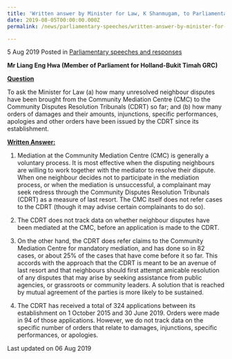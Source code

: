 ```yaml
---
title: 'Written answer by Minister for Law, K Shanmugam, to Parliamentary Question on neighbour disputes'
date: 2019-08-05T00:00:00.000Z
permalink: /news/parliamentary-speeches/written-answer-by-minister-for-law-k-shanmugam-to-parliamentary-question-on-neighbour-disputes/

---
```




5 Aug 2019 Posted in [Parliamentary speeches and responses](/news/parliamentary-speeches)

**Mr Liang Eng Hwa (Member of Parliament for Holland-Bukit Timah GRC)**


**<u>Question</u>**

To ask the Minister for Law (a) how many unresolved neighbour disputes have been brought from the Community Mediation Centre (CMC) to the Community Disputes Resolution Tribunals (CDRT) so far; and (b) how many orders of damages and their amounts, injunctions, specific performances, apologies and other orders have been issued by the CDRT since its establishment.


**<u>Written Answer:</u>**

 
1. Mediation at the Community Mediation Centre (CMC) is generally a voluntary process. It is most effective when the disputing neighbours are willing to work together with the mediator to resolve their dispute. When one neighbour decides not to participate in the mediation process, or when the mediation is unsuccessful, a complainant may seek redress through the Community Disputes Resolution Tribunals (CDRT) as a measure of last resort. The CMC itself does not refer cases to the CDRT (though it may advise certain complainants to do so).
 
2. The CDRT does not track data on whether neighbour disputes have been mediated at the CMC, before an application is made to the CDRT.
 
3. On the other hand, the CDRT does refer claims to the Community Mediation Centre for mandatory mediation, and has done so in 82 cases, or about 25% of the cases that have come before it so far. This accords with the approach that the CDRT is meant to be an avenue of last resort and that neighbours should first attempt amicable resolution of any disputes that may arise by seeking assistance from public agencies, or grassroots or community leaders. A solution that is reached by mutual agreement of the parties is more likely to be sustained.
 
4. The CDRT has received a total of 324 applications between its establishment on 1 October 2015 and 30 June 2019. Orders were made in 94 of those applications.  However, we do not track data on the specific number of orders that relate to damages, injunctions, specific performances, or apologies.


<p class="right-side-updated">Last updated on 06 Aug 2019</p> 
